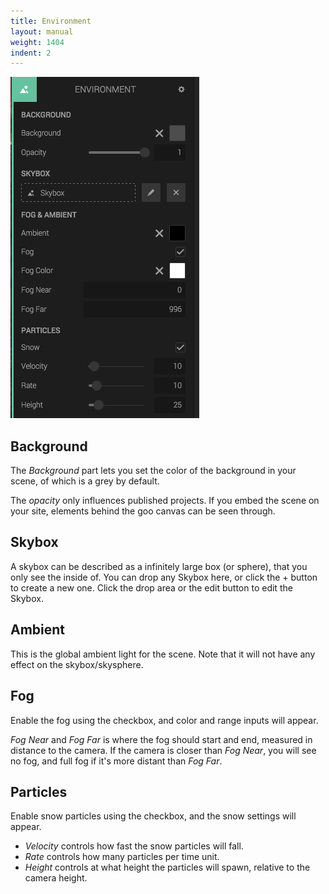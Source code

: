 ```yaml
---
title: Environment
layout: manual
weight: 1404
indent: 2
---
```


![Environment panel](environment-panel-expanded.png)

## Background

The *Background* part lets you set the color of the background in your scene, of which is a grey by default.

The *opacity* only influences published projects. If you embed the scene on your site, elements behind the goo canvas can be seen through.

## Skybox

A skybox can be described as a infinitely large box (or sphere), that you only see the inside of. You can drop any Skybox here, or click the + button to create a new one. Click the drop area or the edit button to edit the Skybox.

## Ambient

This is the global ambient light for the scene. Note that it will not have any effect on the skybox/skysphere.

## Fog

Enable the fog using the checkbox, and color and range inputs will appear. 

*Fog Near* and *Fog Far* is where the fog should start and end, measured in distance to the camera. If the camera is closer than *Fog Near*, you will see no fog, and full fog if it's more distant than *Fog Far*.

## Particles

Enable snow particles using the checkbox, and the snow settings will appear.

* *Velocity* controls how fast the snow particles will fall.
* *Rate* controls how many particles per time unit.
* *Height* controls at what height the particles will spawn, relative to the camera height.